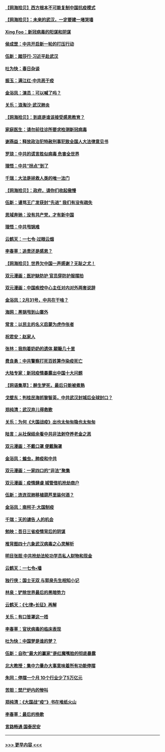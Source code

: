 #### [【网海拾贝】西方根本不可能复制中国抗疫模式](../pages/nsc993/n11939725.md?t=03141602) 
#### [【网海拾贝】：未来的武汉，一定要建一堵哭墙](../pages/nsc993/n11938684.md?t=03141602) 
#### [Xing Foo：新冠病毒的阳谋和阴谋](../pages/nsc993/n11936086.md?t=03141602) 
#### [侯成罡：中共开启新一轮的打压行动](../pages/nsc993/n11935730.md?t=03141602) 
#### [伍新：踏莎行‧习近平赴武汉](../pages/nsc993/n11935157.md?t=03141602) 
#### [吐为快：春日杂谈](../pages/nsc993/n11934776.md?t=03141602) 
#### [振玉：满江红‧中共恶于疫](../pages/nsc993/n11934647.md?t=03141602) 
#### [金浴凤：演员：可以喊了吗？](../pages/nsc993/n11934602.md?t=03141602) 
#### [关乐：浪淘沙·武汉肺炎](../pages/nsc993/n11931792.md?t=03141602) 
#### [【网海拾贝】：到底是谁该接受感恩教育？](../pages/nsc993/n11931552.md?t=03141602) 
#### [家庭医生：请勿前往诊所要求检测新冠病毒](../pages/nsc993/n11929190.md?t=03141602) 
#### [谢燕益：释放政治犯特赦刑事犯致全国人大法律意见书](../pages/nsc993/n11928978.md?t=03141602) 
#### [罗琼：中共的谎言胜似病毒 危害全世界](../pages/nsc993/n11922636.md?t=03141602) 
#### [理悟：中共“拐点”到了](../pages/nsc993/n11928496.md?t=03141602) 
#### [千瑞：大法是拯救人类的唯一法门](../pages/nsc993/n11927637.md?t=03141602) 
#### [【网海拾贝】：政府，请你们收起傲慢](../pages/nsc993/n11926932.md?t=03141602) 
#### [伍新：谩骂王广发获封“先进” 我们有没有疏失](../pages/nsc993/n11926101.md?t=03141602) 
#### [思域奔驰：没有共产党，才有新中国](../pages/nsc993/n11926058.md?t=03141602) 
#### [理悟：中共甩锅难](../pages/nsc993/n11925355.md?t=03141602) 
#### [云鹤天：一七令·过眼云烟](../pages/nsc993/n11925284.md?t=03141602) 
#### [李春草：追责还是感恩？](../pages/nsc993/n11925274.md?t=03141602) 
#### [【网海拾贝】世界欠中国一声感谢？无耻之尤！](../pages/nsc993/n11925239.md?t=03141602) 
#### [双元漫画：医护缺防护 官员穿防护服摆拍](../pages/nsc993/n11923899.md?t=03141602) 
#### [双元漫画：中国疾控中心主任对内对外两套说辞](../pages/nsc993/n11921994.md?t=03141602) 
#### [金浴凤：2月31号，中共在干啥？](../pages/nsc993/n11922706.md?t=03141602) 
#### [海网：黑锅甩到山寨外](../pages/nsc993/n11922688.md?t=03141602) 
#### [常言：以民主的名义启蒙为虎作伥者](../pages/nsc993/n11922217.md?t=03141602) 
#### [祝君安：赵家人](../pages/nsc993/n11922209.md?t=03141602) 
#### [张林：我抱着奶奶的遗体 颠簸几十里](../pages/nsc993/n11920945.md?t=03141602) 
#### [费良勇：中共警察打死百姓算作染疫死亡](../pages/nsc993/n11919264.md?t=03141602) 
#### [大陆专家：新冠疫情暴露出中国十大问题](../pages/nsc993/n11919187.md?t=03141602) 
#### [【网语集萃】：醉生梦死，最后只能被煮熟](../pages/nsc993/n11918994.md?t=03141602) 
#### [戈壁东：判桂民海抓黎智英，中共武汉封城后全球封口？](../pages/nsc993/n11917982.md?t=03141602) 
#### [郑纯清：武汉弃儿得救歌](../pages/nsc993/n11917881.md?t=03141602) 
#### [关乐：为何《大国战疫》出也太匆匆隐也太匆匆](../pages/nsc993/n11917792.md?t=03141602) 
#### [陆言：从社保结余看中共非法剥夺养老金之恶](../pages/nsc993/n11917084.md?t=03141602) 
#### [双元漫画：不戴口罩 便戴胸罩](../pages/nsc993/n11916447.md?t=03141602) 
#### [金浴凤：蝗虫，肺疫和中共](../pages/nsc993/n11916904.md?t=03141602) 
#### [双元漫画：一家四口的“非法”聚集](../pages/nsc993/n11916378.md?t=03141602) 
#### [双元漫画：疫情肆虐 城管借机抢劫商户](../pages/nsc993/n11916310.md?t=03141602) 
#### [伍新：连连双肺移植葫芦里装何酒？](../pages/nsc993/n11913667.md?t=03141602) 
#### [金浴凤：南柯子·大国制疫](../pages/nsc993/n11913657.md?t=03141602) 
#### [千瑞：天的谴告  人的机会](../pages/nsc993/n11913309.md?t=03141602) 
#### [勉映：吾日三省疫情背后的阴谋](../pages/nsc993/n11913079.md?t=03141602) 
#### [推背图四十六象武汉病毒之心灵解析](../pages/nsc993/n11911761.md?t=03141602) 
#### [明目张胆 中共抢劫法轮功学员私人财物和现金](../pages/nsc993/n11910262.md?t=03141602) 
#### [云鹤天：一七令▪墙](../pages/nsc993/n11910627.md?t=03141602) 
#### [独行侠：国士无双 与郭泉先生相知小记](../pages/nsc993/n11910613.md?t=03141602) 
#### [林泉：铲除世界最后的黑暗势力](../pages/nsc993/n11909320.md?t=03141602) 
#### [云鹤天：《七律▪长征》再解](../pages/nsc993/n11909327.md?t=03141602) 
#### [关乐：有口皆罩这一捂](../pages/nsc993/n11908393.md?t=03141602) 
#### [李春草：官状病毒的临床表现](../pages/nsc993/n11908339.md?t=03141602) 
#### [吐为快：中国梦是谁的梦？](../pages/nsc993/n11906564.md?t=03141602) 
#### [伍新：自吹“最大的赢家”是红魔嘴脸的彻底暴露](../pages/nsc993/n11906407.md?t=03141602) 
#### [北大教授：集中力量办大事意味着所有功能停摆](../pages/nsc993/n11904800.md?t=03141602) 
#### [朱同：停摆一个月 10个行业少了5万亿元](../pages/nsc993/n11904498.md?t=03141602) 
#### [苦胆：焚尸炉内的惨叫](../pages/nsc993/n11904479.md?t=03141602) 
#### [郑纯清：《大国战“疫”》书在堆纸火山](../pages/nsc993/n11904450.md?t=03141602) 
#### [李春草：最后的挽歌](../pages/nsc993/n11904441.md?t=03141602) 
#### [言路畅通 国泰民安](../pages/nsc993/n11904222.md?t=03141602) 

----
#### [ >>> 更早内容 <<< ](../indexes/nsc993-earlier.md)
